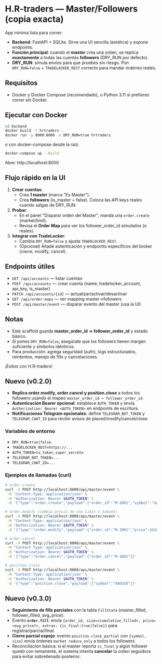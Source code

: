 # H.R-traders — Master/Followers (copia exacta)

App mínima lista para correr:

- **Backend**: FastAPI + SQLite. Sirve una UI sencilla (estática) y expone endpoints.
- **Función principal**: cuando el **master** crea una orden, se replica **exactamente** a todas las cuentas **followers** (DRY_RUN por defecto).
- **DRY_RUN**: simula envíos para que pruebes sin riesgo. Pon `DRY_RUN=false` + `TRADELOCKER_REST` correcto para mandar órdenes reales.

## Requisitos
- Docker y Docker Compose (recomendado), o Python 3.11 si prefieres correr sin Docker.

## Ejecutar con Docker
```bash
cd backend
docker build -t hrtraders .
docker run -p 8000:8000 -e DRY_RUN=true hrtraders
```
o con docker-compose desde la raíz:
```bash
docker-compose up --build
```

Abre: http://localhost:8000

## Flujo rápido en la UI
1) **Crear cuentas**:
   - Crea **1 master** (marca "Es Master").
   - Crea **followers** (is_master = false). Coloca las API keys reales cuando salgas de DRY_RUN.
2) **Probar**:
   - En el panel "Disparar orden del Master", manda una `order.create` (market/limit).
   - Revisa el **Order Map** para ver los follower_order_id simulados (o reales).
3) **Integrar con TradeLocker**:
   - Cambia `DRY_RUN=false` y ajusta `TRADELOCKER_REST`.
   - (Opcional) Añade autenticación y endpoints específicos del broker (cierre, modify, cancel).

## Endpoints útiles
- `GET /api/accounts` — listar cuentas
- `POST /api/accounts` — crear cuenta {name, tradelocker_account, api_key, is_master}
- `PATCH /api/accounts/{id}` — actualizar/activar/desactivar
- `GET /api/order-maps` — ver mapping master→followers
- `POST /api/master/event` — disparar evento del master (usa la UI)

## Notas
- Este scaffold guarda **master_order_id → follower_order_id** y estado básico.
- Si pones `DRY_RUN=false`, asegúrate que los followers tienen margen suficiente y símbolos idénticos.
- Para producción: agrega seguridad (auth), logs estructurados, reintentos, manejo de fills y cancelaciones.

¡Éxitos con H.R-traders!


## Nuevo (v0.2.0)
- **Replica order.modify, order.cancel y position.close** a todos los followers usando el mapeo `master_order_id → follower_order_id`.
- **Autenticación Bearer opcional**: establece `AUTH_TOKEN` y envía `Authorization: Bearer <AUTH_TOKEN>` en endpoints de escritura.
- **Notificaciones Telegram opcionales**: define `TELEGRAM_BOT_TOKEN` y `TELEGRAM_CHAT_ID` para recibir avisos de placed/modify/cancel/close.

### Variables de entorno
- `DRY_RUN=true|false`
- `TRADELOCKER_REST=https://...`
- `AUTH_TOKEN=tu_token_super_secreto`
- `TELEGRAM_BOT_TOKEN=...`
- `TELEGRAM_CHAT_ID=...`

### Ejemplos de llamadas (curl)
```bash
# order.create
curl -X POST http://localhost:8000/api/master/event \
 -H "Content-Type: application/json" \
 -H "Authorization: Bearer $AUTH_TOKEN" \
 -d '{"type":"order.create","payload":{"order_id":"M-1001","symbol":"XAUUSD","side":"buy","size":1,"type":"market"}}'

# order.modify (cambia precio de una limit o tamaño)
curl -X POST http://localhost:8000/api/master/event \
 -H "Content-Type: application/json" \
 -H "Authorization: Bearer $AUTH_TOKEN" \
 -d '{"type":"order.modify","payload":{"order_id":"M-1001","price":2410.5}}'

# order.cancel
curl -X POST http://localhost:8000/api/master/event \
 -H "Content-Type: application/json" \
 -H "Authorization: Bearer $AUTH_TOKEN" \
 -d '{"type":"order.cancel","payload":{"order_id":"M-1001"}}'

# position.close
curl -X POST http://localhost:8000/api/master/event \
 -H "Content-Type: application/json" \
 -H "Authorization: Bearer $AUTH_TOKEN" \
 -d '{"type":"position.close","payload":{"symbol":"XAUUSD"}}'
```



## Nuevo (v0.3.0)
- **Seguimiento de fills parciales** con la tabla `FillState` (master_filled, follower_filled, avg_price).
- Evento **`order.fill`**: envía `{order_id, size=<cumulative_filled>, price=<avg_price?>, extras: {is_final:true|false}}` para registrar/parcial/final.
- **Cierre parcial espejo**: evento `position.close_partial` con `{symbol, size}` envía órdenes `market reduce_only` a todos los followers.
- Reconciliación básica: si el master reporta `is_final` y algún follower quedó con remanente, el sistema intenta **cancelar** la orden seguidora para evitar sobrellenado posterior.
